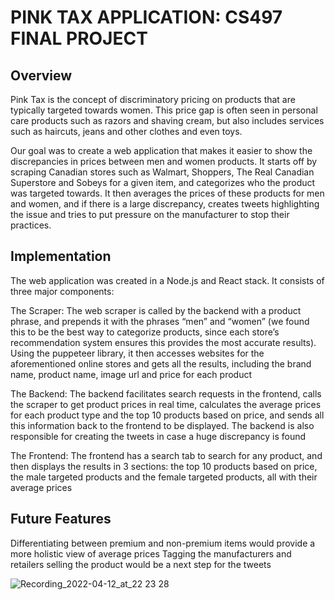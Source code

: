 # PINK TAX APPLICATION: CS497 FINAL PROJECT

## Overview 
Pink Tax is the concept of discriminatory pricing on products that are typically targeted towards women. This price gap is often seen in personal care products such as razors and shaving cream, but also includes services such as haircuts, jeans and other clothes and even toys. 

Our goal was to create a web application that makes it easier to show the discrepancies in prices between men and women products. It starts off by scraping Canadian stores such as Walmart, Shoppers, The Real Canadian Superstore and Sobeys for a given item, and categorizes who the product was targeted towards. It then averages the prices of these products for men and women, and if there is a large discrepancy, creates tweets highlighting the issue and tries to put pressure on the manufacturer to stop their practices. 

## Implementation 
The web application was created in a Node.js and React stack. It consists of three major components: 

The Scraper: The web scraper is called by the backend with a product phrase, and prepends it with the phrases “men” and “women” (we found this to be the best way to categorize products, since each store’s recommendation system ensures this provides the most accurate results). Using the puppeteer library, it then accesses websites for the aforementioned online stores and gets all the results, including the brand name, product name, image url and price for each product

The Backend: The backend facilitates search requests in the frontend, calls the scraper to get product prices in real time, calculates the average prices for each product type and the top 10 products based on price, and sends all this information back to the frontend to be displayed. The backend is also responsible for creating the tweets in case a huge discrepancy is found

The Frontend: The frontend has a search tab to search for any product, and then displays the results in 3 sections: the top 10 products based on price, the male targeted products and the female targeted products, all with their average prices

## Future Features
Differentiating between premium and non-premium items would provide a more holistic view of average prices 
Tagging the manufacturers and retailers selling the product would be a next step for the tweets 


![Recording_2022-04-12_at_22 23 28](https://user-images.githubusercontent.com/22461732/163089503-2635fa17-7d9b-41b2-9205-3ca397d43409.gif)
